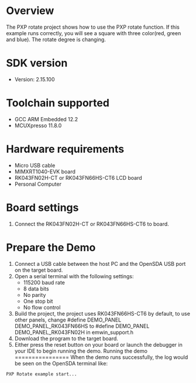 Overview
========
The PXP rotate project shows how to use the PXP rotate function. If this example
runs correctly, you will see a square with three color(red, green and blue).
The rotate degree is changing.

SDK version
===========
- Version: 2.15.100

Toolchain supported
===================
- GCC ARM Embedded  12.2
- MCUXpresso  11.8.0

Hardware requirements
=====================
- Micro USB cable
- MIMXRT1040-EVK board
- RK043FN02H-CT or RK043FN66HS-CT6 LCD board
- Personal Computer

Board settings
==============
1. Connect the RK043FN02H-CT or RK043FN66HS-CT6 to board.

Prepare the Demo
================
1.  Connect a USB cable between the host PC and the OpenSDA USB port on the target board. 
2.  Open a serial terminal with the following settings:
    - 115200 baud rate
    - 8 data bits
    - No parity
    - One stop bit
    - No flow control
3.  Build the project, the project uses RK043FN66HS-CT6 by default, to use other panels,
    change
    #define DEMO_PANEL DEMO_PANEL_RK043FN66HS
    to
    #define DEMO_PANEL DEMO_PANEL_RK043FN02H
    in emwin_support.h
4.  Download the program to the target board.
5.  Either press the reset button on your board or launch the debugger in your IDE to begin running the demo.
Running the demo
================
When the demo runs successfully, the log would be seen on the OpenSDA terminal like:
~~~~~~~~~~~~~~~~~~~~~~~~~~~~~~~~~~~
PXP Rotate example start...
